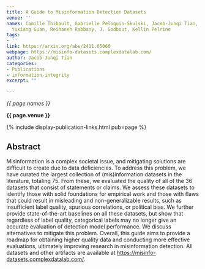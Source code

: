 ```yaml
---
title: A Guide to Misinformation Detection Datasets
venue: ''
names: Camille Thibault, Gabrielle Peloquin-Skulski, Jacob-Junqi Tian, Florence Laflamme,
  Yuxiang Guan, Reihaneh Rabbany, J. Godbout, Kellin Pelrine
tags:
- ''
link: https://arxiv.org/abs/2411.05060
webpage: https://misinfo-datasets.complexdatalab.com/
author: Jacob-Junqi Tian
categories: 
- Publications
- information-integrity
excerpt: ""

---
```


*{{ page.names }}*

**{{ page.venue }}**

{% include display-publication-links.html pub=page %}

## Abstract

Misinformation is a complex societal issue, and mitigating solutions are difficult to create due to data deficiencies. To address this problem, we have curated the largest collection of (mis)information datasets in the literature, totaling 75. From these, we evaluated the quality of all of the 36 datasets that consist of statements or claims. We assess these datasets to identify those with solid foundations for empirical work and those with flaws that could result in misleading and non-generalizable results, such as insufficient label quality, spurious correlations, or political bias. We further provide state-of-the-art baselines on all these datasets, but show that regardless of label quality, categorical labels may no longer give an accurate evaluation of detection model performance. We discuss alternatives to mitigate this problem. Overall, this guide aims to provide a roadmap for obtaining higher quality data and conducting more effective evaluations, ultimately improving research in misinformation detection. All datasets and other artifacts are available at https://misinfo-datasets.complexdatalab.com/.